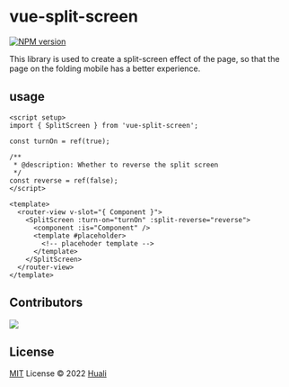 # vue-split-screen

[![NPM version](https://img.shields.io/npm/v/vue-split-screen?color=a1b858&label=)](https://www.npmjs.com/package/vue-split-screen)

This library is used to create a split-screen effect of the page,
so that the page on the folding mobile has a better experience.

## usage

```vue
<script setup>
import { SplitScreen } from 'vue-split-screen';

const turnOn = ref(true);

/**
 * @description: Whether to reverse the split screen
 */
const reverse = ref(false);
</script>

<template>
  <router-view v-slot="{ Component }">
    <SplitScreen :turn-on="turnOn" :split-reverse="reverse">
      <component :is="Component" />
      <template #placeholder>
        <!-- placehoder template -->
      </template>
    </SplitScreen>
  </router-view>
</template>
```

## Contributors

<a href="https://github.com/zcf0508/vue-split-screen/graphs/contributors">
  <img src="https://contrib.rocks/image?repo=zcf0508/vue-split-screen" />
</a>

## License

[MIT](./LICENSE) License © 2022 [Huali](https://github.com/zcf0508)
